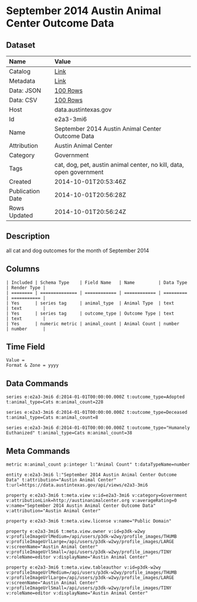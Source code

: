 # September 2014 Austin Animal Center Outcome Data

## Dataset

| Name | Value |
| :--- | :---- |
| Catalog | [Link](https://catalog.data.gov/dataset/september-2014-austin-animal-center-outcome-data) |
| Metadata | [Link](https://data.austintexas.gov/api/views/e2a3-3mi6) |
| Data: JSON | [100 Rows](https://data.austintexas.gov/api/views/e2a3-3mi6/rows.json?max_rows=100) |
| Data: CSV | [100 Rows](https://data.austintexas.gov/api/views/e2a3-3mi6/rows.csv?max_rows=100) |
| Host | data.austintexas.gov |
| Id | e2a3-3mi6 |
| Name | September 2014 Austin Animal Center Outcome Data |
| Attribution | Austin Animal Center |
| Category | Government |
| Tags | cat, dog, pet, austin animal center, no kill, data, open government |
| Created | 2014-10-01T20:53:46Z |
| Publication Date | 2014-10-01T20:56:28Z |
| Rows Updated | 2014-10-01T20:56:24Z |

## Description

all cat and dog outcomes for the month of September 2014

## Columns

```ls
| Included | Schema Type    | Field Name   | Name         | Data Type | Render Type |
| ======== | ============== | ============ | ============ | ========= | =========== |
| Yes      | series tag     | animal_type  | Animal Type  | text      | text        |
| Yes      | series tag     | outcome_type | Outcome Type | text      | text        |
| Yes      | numeric metric | animal_count | Animal Count | number    | number      |
```

## Time Field

```ls
Value = 
Format & Zone = yyyy
```

## Data Commands

```ls
series e:e2a3-3mi6 d:2014-01-01T00:00:00.000Z t:outcome_type=Adopted t:animal_type=Cats m:animal_count=228

series e:e2a3-3mi6 d:2014-01-01T00:00:00.000Z t:outcome_type=Deceased t:animal_type=Cats m:animal_count=8

series e:e2a3-3mi6 d:2014-01-01T00:00:00.000Z t:outcome_type="Humanely Euthanized" t:animal_type=Cats m:animal_count=38
```

## Meta Commands

```ls
metric m:animal_count p:integer l:"Animal Count" t:dataTypeName=number

entity e:e2a3-3mi6 l:"September 2014 Austin Animal Center Outcome Data" t:attribution="Austin Animal Center" t:url=https://data.austintexas.gov/api/views/e2a3-3mi6

property e:e2a3-3mi6 t:meta.view v:id=e2a3-3mi6 v:category=Government v:attributionLink=http://austinanimalcenter.org v:averageRating=0 v:name="September 2014 Austin Animal Center Outcome Data" v:attribution="Austin Animal Center"

property e:e2a3-3mi6 t:meta.view.license v:name="Public Domain"

property e:e2a3-3mi6 t:meta.view.owner v:id=p3dk-w2wy v:profileImageUrlMedium=/api/users/p3dk-w2wy/profile_images/THUMB v:profileImageUrlLarge=/api/users/p3dk-w2wy/profile_images/LARGE v:screenName="Austin Animal Center" v:profileImageUrlSmall=/api/users/p3dk-w2wy/profile_images/TINY v:roleName=editor v:displayName="Austin Animal Center"

property e:e2a3-3mi6 t:meta.view.tableauthor v:id=p3dk-w2wy v:profileImageUrlMedium=/api/users/p3dk-w2wy/profile_images/THUMB v:profileImageUrlLarge=/api/users/p3dk-w2wy/profile_images/LARGE v:screenName="Austin Animal Center" v:profileImageUrlSmall=/api/users/p3dk-w2wy/profile_images/TINY v:roleName=editor v:displayName="Austin Animal Center"
```